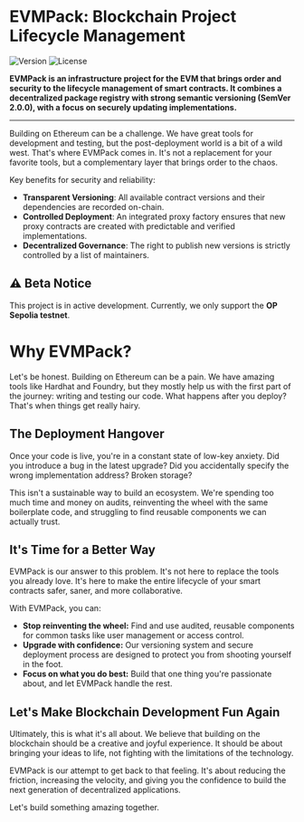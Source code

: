 # EVMPack: Blockchain Project Lifecycle Management

![Version](https://img.shields.io/badge/version-1.0.0--beta.1-blue)
![License](https://img.shields.io/badge/license-MIT-green)

**EVMPack is an infrastructure project for the EVM that brings order and security to the lifecycle management of smart contracts. It combines a decentralized package registry with strong semantic versioning (SemVer 2.0.0), with a focus on securely updating implementations.**

---

Building on Ethereum can be a challenge. We have great tools for development and testing, but the post-deployment world is a bit of a wild west. That's where EVMPack comes in. It's not a replacement for your favorite tools, but a complementary layer that brings order to the chaos.

Key benefits for security and reliability:
- **Transparent Versioning**: All available contract versions and their dependencies are recorded on-chain.
- **Controlled Deployment**: An integrated proxy factory ensures that new proxy contracts are created with predictable and verified implementations.
- **Decentralized Governance**: The right to publish new versions is strictly controlled by a list of maintainers.


## ⚠️ Beta Notice

This project is in active development. Currently, we only support the **OP Sepolia testnet**.

# Why EVMPack?

Let's be honest. Building on Ethereum can be a pain. We have amazing tools like Hardhat and Foundry, but they mostly help us with the first part of the journey: writing and testing our code. What happens after you deploy? That's when things get really hairy.

## The Deployment Hangover

Once your code is live, you're in a constant state of low-key anxiety. Did you introduce a bug in the latest upgrade? Did you accidentally specify the wrong implementation address? Broken storage?

This isn't a sustainable way to build an ecosystem. We're spending too much time and money on audits, reinventing the wheel with the same boilerplate code, and struggling to find reusable components we can actually trust.

## It's Time for a Better Way

EVMPack is our answer to this problem. It's not here to replace the tools you already love. It's here to make the entire lifecycle of your smart contracts safer, saner, and more collaborative.

With EVMPack, you can:

*   **Stop reinventing the wheel:** Find and use audited, reusable components for common tasks like user management or access control.
*   **Upgrade with confidence:** Our versioning system and secure deployment process are designed to protect you from shooting yourself in the foot.
*   **Focus on what you do best:** Build that one thing you're passionate about, and let EVMPack handle the rest.

## Let's Make Blockchain Development Fun Again

Ultimately, this is what it's all about. We believe that building on the blockchain should be a creative and joyful experience. It should be about bringing your ideas to life, not fighting with the limitations of the technology.

EVMPack is our attempt to get back to that feeling. It's about reducing the friction, increasing the velocity, and giving you the confidence to build the next generation of decentralized applications.

Let's build something amazing together.